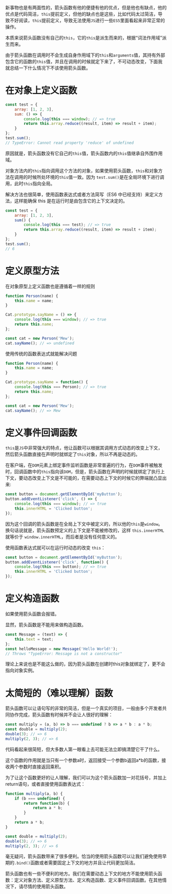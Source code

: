 新事物也是有两面性的，箭头函数有他的便捷有他的优点，但是他也有缺点，他的优点是代码简洁，`this`提前定义，但他的缺点也是这些，比如代码太过简洁，导致不好阅读，`this`提前定义，导致无法使用`JS`进行一些`ES5`里面看起来非常正常的操作。

本质来说箭头函数没有自己的`this`，它的`this`是派生而来的，根据“词法作用域”派生而来。

由于箭头函数在调用时不会生成自身作用域下的`this`和`arguments`值，其持有外部包含它的函数的`this`值，并且在调用的时候就定下来了，不可动态改变，下面我就总结一下什么情况下不该使用箭头函数。

# 在对象上定义函数

```javascript
const test = {
    array: [1, 2, 3],
    sum: () => {
        console.log(this === window); // => true
        return this.array.reduce((result, item) => result + item);
    }
};
test.sum();
// TypeError: Cannot read property 'reduce' of undefined
```
原因就是，箭头函数没有它自己的`this`值，箭头函数内的`this`值继承自外围作用域。

对象方法内的`this`指向调用这个方法的对象，如果使用箭头函数，`this`和对象方法在调用的时候所处环境的`this`值一致。因为 `test.sum()`是在全局环境下进行调用，此时`this`指向全局。

解决方法也很简单，使用函数表达式或者方法简写（ES6 中已经支持）来定义方法，这样能确保 this 是在运行时是由包含它的上下文决定的。


```javascript
const test = {
    array: [1, 2, 3],
    sum() {
        console.log(this === test); // => true
        return this.array.reduce((result, item) => result + item);
    }
};
test.sum();
// 6
```

# 定义原型方法

在对象原型上定义函数也是遵循着一样的规则

```javascript
function Person(name) {
    this.name = name;
}

Cat.prototype.sayName = () => {
    console.log(this === window); // => true
    return this.name;
};

const cat = new Person('Mew');
cat.sayName(); // => undefined
```
使用传统的函数表达式就能解决问题


```javascript
function Person(name) {
    this.name = name;
}

Cat.prototype.sayName = function() {
    console.log(this === Person); // => true
    return this.name;
};

const cat = new Person('Mew');
cat.sayName(); // => Mew
```
# 定义事件回调函数

`this`是`JS`中非常强大的特点，他让函数可以根据其调用方式动态的改变上下文，然后箭头函数直接在声明时就绑定了`this`对象，所以不再是动态的。

在客户端，在`DOM`元素上绑定事件监听函数是非常普遍的行为，在`DOM`事件被触发时，回调函数中的`this`指向该`DOM`，但是，箭头函数在声明的时候就绑定了执行上下文，要动态改变上下文是不可能的，在需要动态上下文的时候它的弊端就凸显出来:


```javascript
const button = document.getElementById('myButton');
button.addEventListener('click', () => {
    console.log(this === window); // => true
    this.innerHTML = 'Clicked button';
});
```
因为这个回调的箭头函数是在全局上下文中被定义的，所以他的`this`是`window`。换句话说就是，箭头函数预定义的上下文是不能被修改的，这样 `this.innerHTML` 就等价于 `window.innerHTML`，而后者是没有任何意义的。

使用函数表达式就可以在运行时动态的改变 `this`：

```javascript
const button = document.getElementById('myButton');
button.addEventListener('click', function() {
    console.log(this === button); // => true
    this.innerHTML = 'Clicked button';
});
```
# 定义构造函数

如果使用箭头函数会报错。

显然，箭头函数是不能用来做构造函数。


```javascript
const Message = (text) => {
    this.text = text;
};
const helloMessage = new Message('Hello World!');
// Throws "TypeError: Message is not a constructor"
```
理论上来说也是不能这么做的，因为箭头函数在创建时this对象就绑定了，更不会指向对象实例。

# 太简短的（难以理解）函数

箭头函数可以让语句写的非常的简洁，但是一个真实的项目，一般由多个开发者共同协作完成，箭头函数有时候并不会让人很好的理解：

```javascript
const multiply = (a, b) => b === undefined ? b => a * b : a * b;
const double = multiply(2);
double(3); // => 6
multiply(2, 3); // => 6
```
代码看起来很简短，但大多数人第一眼看上去可能无法立即搞清楚它干了什么。

这个函数的作用就是当只有一个参数a时，返回接受一个参数b返回a*b的函数，接收两个参数时直接返回乘积。

为了让这个函数更好的让人理解，我们可以为这个箭头函数加一对花括号，并加上return语句，或者直接使用函数表达式：

```javascript
function multiply(a, b) {
    if (b === undefined) {
        return function(b) {
            return a * b;
        }
    }
    return a * b;
}

const double = multiply(2);
double(3); // => 6
multiply(2, 3); // => 6
```
毫无疑问，箭头函数带来了很多便利。恰当的使用箭头函数可以让我们避免使用早期的`.bind()`函数或者需要固定上下文的地方并且让代码更加简洁。

箭头函数也有一些不便利的地方。我们在需要动态上下文的地方不能使用箭头函数：定义对象方法、定义原型方法、定义构造函数、定义事件回调函数。在其他情况下，请尽情的使用箭头函数。
